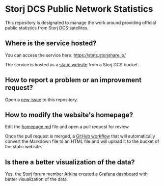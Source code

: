 # Storj DCS Public Network Statistics

This repository is designated to manage the work around providing official public statistics from Storj DCS satellites.

## Where is the service hosted?

You can access the service here: https://stats.storjshare.io/

The service is hosted as a [static website](https://docs.storj.io/dcs/how-tos/host-a-static-website) from a Storj DCS bucket.

## How to report a problem or an improvement request?

Open a [new issue](https://github.com/storj/stats/issues/new) to this repository.

## How to modify the website's homepage?

Edit the [homepage.md](homepage.md) file and open a pull request for review.

Once the pull request is merged, a [GitHub workflow](.github/workflows/upload-homepage.yml) that will automatically convert the Markdown file to an HTML file and will upload it to the bucket of the static website.

## Is there a better visualization of the data?

Yes, the Storj forum member [Arkina](https://forum.storj.io/u/Arkina) created a [Grafana dashboard](https://storjstats.info/) with better visualization of the data.
